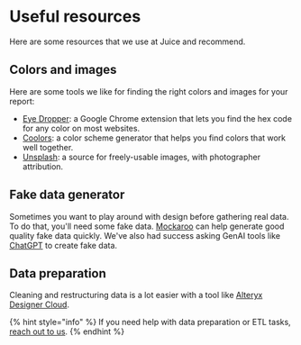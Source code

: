 # Useful resources

Here are some resources that we use at Juice and recommend.

## Colors and images

Here are some tools we like for finding the right colors and images for your report:

* [Eye Dropper](https://chrome.google.com/webstore/detail/eye-dropper/hmdcmlfkchdmnmnmheododdhjedfccka?hl=en): a Google Chrome extension that lets you find the hex code for any color on most websites.
* [Coolors](https://coolors.co/): a color scheme generator that helps you find colors that work well together.
* [Unsplash](https://unsplash.com/): a source for freely-usable images, with photographer attribution.

## Fake data generator

Sometimes you want to play around with design before gathering real data. To do that, you'll need some fake data. [Mockaroo](https://www.mockaroo.com/) can help generate good quality fake data quickly. We've also had success asking GenAI tools like [ChatGPT](https://openai.com/) to create fake data.&#x20;

## Data preparation

Cleaning and restructuring data is a lot easier with a tool like [Alteryx Designer Cloud](https://www.alteryx.com/products/designer-cloud).&#x20;

{% hint style="info" %}
If you need help with data preparation or ETL tasks, [reach out to us](../../getting-started/reach-out-to-us.md).&#x20;
{% endhint %}

